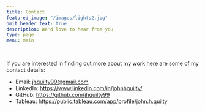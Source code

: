 ```yaml
---
title: Contact
featured_image: "/images/lights2.jpg"
omit_header_text: true
description: We'd love to hear from you
type: page
menu: main

---
```


If you are interested in finding out more about my work here are some of my contact details:
- Email: jhquilty99@gmail.com
- LinkedIn: https://www.linkedin.com/in/johnhquilty/
- GitHub: https://github.com/jhquilty99 
- Tableau: https://public.tableau.com/app/profile/john.h.quilty 
